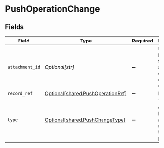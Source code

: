 # PushOperationChange


## Fields

| Field                                                                        | Type                                                                         | Required                                                                     | Description                                                                  |
| ---------------------------------------------------------------------------- | ---------------------------------------------------------------------------- | ---------------------------------------------------------------------------- | ---------------------------------------------------------------------------- |
| `attachment_id`                                                              | *Optional[str]*                                                              | :heavy_minus_sign:                                                           | Unique identifier for the attachment created otherwise null.                 |
| `record_ref`                                                                 | [Optional[shared.PushOperationRef]](../../models/shared/pushoperationref.md) | :heavy_minus_sign:                                                           | N/A                                                                          |
| `type`                                                                       | [Optional[shared.PushChangeType]](../../models/shared/pushchangetype.md)     | :heavy_minus_sign:                                                           | Type of change being applied to record in third party platform.              |